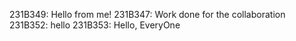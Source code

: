 231B349: Hello from me!
231B347: Work done for the collaboration
231B352: hello
231B353: Hello, EveryOne

